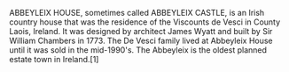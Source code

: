 ABBEYLEIX HOUSE, sometimes called ABBEYLEIX CASTLE, is an Irish country house that was the residence of the Viscounts de Vesci in County Laois, Ireland. It was designed by architect James Wyatt and built by Sir William Chambers in 1773. The De Vesci family lived at Abbeyleix House until it was sold in the mid-1990's. The Abbeyleix is the oldest planned estate town in Ireland.[1]
